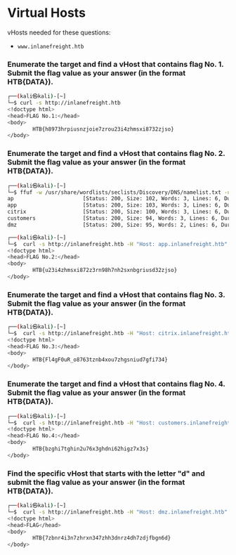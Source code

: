 # Virtual Hosts

vHosts needed for these questions:

* `www.inlanefreight.htb`

### Enumerate the target and find a vHost that contains flag No. 1. Submit the flag value as your answer (in the format HTB{DATA}).

```bash
┌──(kali㉿kali)-[~]
└─$ curl -s http://inlanefreight.htb
<!doctype html>
<head>FLAG No.1:</head>
<body>
        HTB{h8973hrpiusnzjoie7zrou23i4zhmsxi8732zjso}
</body>
```

### Enumerate the target and find a vHost that contains flag No. 2. Submit the flag value as your answer (in the format HTB{DATA}).

```bash
┌──(kali㉿kali)-[~]
└─$ ffuf -w /usr/share/wordlists/seclists/Discovery/DNS/namelist.txt -u http://inlanefreight.htb -H "HOST: FUZZ.inlanefreight.htb" -fw 3499
ap                      [Status: 200, Size: 102, Words: 3, Lines: 6, Duration: 261ms]
app                     [Status: 200, Size: 103, Words: 3, Lines: 6, Duration: 264ms]
citrix                  [Status: 200, Size: 100, Words: 3, Lines: 6, Duration: 299ms]
customers               [Status: 200, Size: 94, Words: 3, Lines: 6, Duration: 260ms]
dmz                     [Status: 200, Size: 95, Words: 2, Lines: 6, Duration: 261ms]

┌──(kali㉿kali)-[~]
└─$  curl -s http://inlanefreight.htb -H "Host: app.inlanefreight.htb"
<!doctype html>
<head>FLAG No.2:</head>
<body>
        HTB{u23i4zhmsxi872z3rn98h7nh2sxnbgriusd32zjso}
</body>
```

### Enumerate the target and find a vHost that contains flag No. 3. Submit the flag value as your answer (in the format HTB{DATA}).

```bash
┌──(kali㉿kali)-[~]
└─$  curl -s http://inlanefreight.htb -H "Host: citrix.inlanefreight.htb"
<!doctype html>
<head>FLAG No.3:</head>
<body>
        HTB{Fl4gF0uR_o8763tznb4xou7zhgsniud7gfi734}
</body>
```

### Enumerate the target and find a vHost that contains flag No. 4. Submit the flag value as your answer (in the format HTB{DATA}).

```bash
┌──(kali㉿kali)-[~]
└─$  curl -s http://inlanefreight.htb -H "Host: customers.inlanefreight.htb"
<!doctype html>
<head>FLAG No.4:</head>
<body>
        HTB{bzghi7tghin2u76x3ghdni62higz7x3s}
</body>
```

### Find the specific vHost that starts with the letter "d" and submit the flag value as your answer (in the format HTB{DATA}).

```bash
┌──(kali㉿kali)-[~]
└─$  curl -s http://inlanefreight.htb -H "Host: dmz.inlanefreight.htb"
<!doctype html>
<head>FLAG</head>
<body>
        HTB{7zbnr4i3n7zhrxn347zhh3dnrz4dh7zdjfbgn6d}
</body>
```
